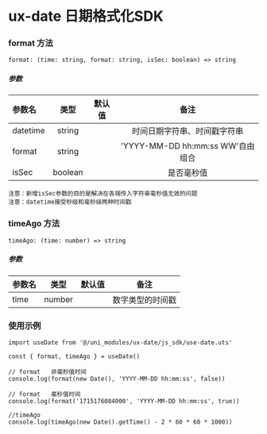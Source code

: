 # ux-date 日期格式化SDK

### format 方法

`format: (time: string, format: string, isSec: boolean) => string`  

##### 参数

|参数名     |类型        | 默认值        |备注       |
|:---      |:---:       |:---:           |:---:       |
|datetime       | string     |               | 时间日期字符串、时间戳字符串     |
|format     | string     |                | 'YYYY-MM-DD hh:mm:ss WW'自由组合   |
|isSec     | boolean     |                | 是否毫秒值   |

`注意：新增isSec参数的目的是解决在各端传入字符串毫秒值无效的问题`  
`注意：datetime接受秒级和毫秒级两种时间戳`

### timeAgo 方法

`timeAgo: (time: number) => string`  

##### 参数

|参数名     |类型        | 默认值        |备注       |
|:---      |:---:       |:---:           |:---:       |
|time       | number     |               | 数字类型的时间戳    |

### 使用示例

```
import useDate from '@/uni_modules/ux-date/js_sdk/use-date.uts'

const { format, timeAgo } = useDate()

// format   非毫秒值时间
console.log(format(new Date(), 'YYYY-MM-DD hh:mm:ss', false))

// format   毫秒值时间
console.log(format('1715176084000', 'YYYY-MM-DD hh:mm:ss', true))

//timeAgo
console.log(timeAgo(new Date().getTime() - 2 * 60 * 60 * 1000))
```


